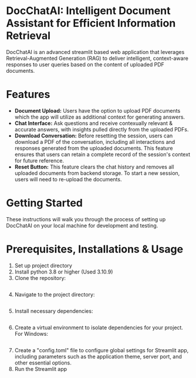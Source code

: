 # DocChatAI: Intelligent Document Assistant for Efficient Information Retrieval


DocChatAI is an advanced streamlit based web application that leverages Retrieval-Augmented Generation (RAG) to deliver intelligent, context-aware responses to user queries based on the content of uploaded PDF documents.

# Features

- **Document Upload:** Users have the option to upload PDF documents which the app will utilize as additional context for generating answers.
- **Chat Interface:** Ask questions and receive contexually relevant & accurate answers, with insights pulled directly from the uploaded PDFs.
- **Download Conversation:** Before resetting the session, users can download a PDF of the conversation, including all interactions and responses generated from the uploaded documents. This feature ensures that users can retain a complete record of the session's context for future reference.
- **Reset Button:** This feature clears the chat history and removes all uploaded documents from backend storage. To start a new session, users will need to re-upload the documents.

# Getting Started
These instructions will walk you through the process of setting up DocChatAI on your local machine for development and testing.

# Prerequisites, Installations & Usage
1. Set up project directory
2. Install python 3.8 or higher (Used 3.10.9)
3. Clone the repository:
    ```bash git clone https://github.com/yourusername/DocChatAI.git'''
4. Navigate to the project directory:
   ```bash cd DocChatAI'''
5. Install necessary dependencies:
   ```bash pip install -r requirements.txt'''
6. Create a virtual environment to isolate dependencies for your project. For Windows:
   ```bash python -m venv venv   .\venv\Scripts\activate'''
7. Create a "config.toml" file to configure global settings for Streamlit app, including parameters such as the application theme, server port, and other essential options.
8. Run the Streamlit app
   ```bash streamlit run app.py'''

